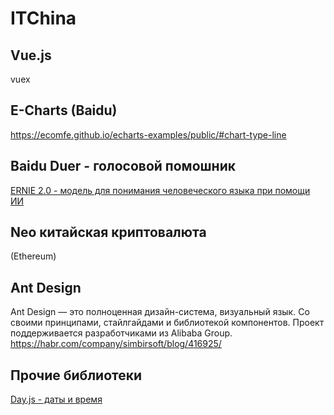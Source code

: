 # ITChina
## Vue.js
vuex
## E-Charts (Baidu)
https://ecomfe.github.io/echarts-examples/public/#chart-type-line

## Baidu Duer - голосовой помошник
[ERNIE 2.0 - модель для понимания человеческого языка при помощи ИИ](https://3dnews.ru/991692)<br>

## Neo китайская криптовалюта
(Ethereum)

## Ant Design
Ant Design — это полноценная дизайн-система, визуальный язык. Со своими принципами, стайлгайдами и библиотекой компонентов. Проект поддерживается разработчиками из Alibaba Group.
https://habr.com/company/simbirsoft/blog/416925/

## Прочие библиотеки

[Day.js - даты и время](https://www.npmjs.com/package/dayjs)<br>
